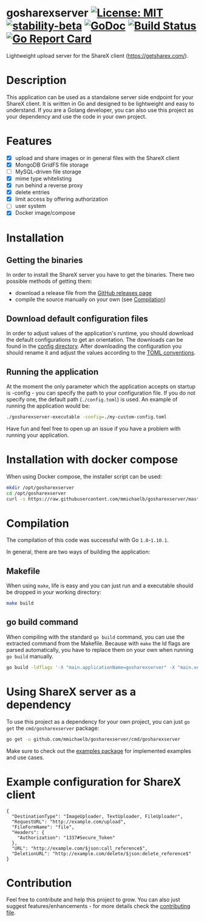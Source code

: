 # gosharexserver [![License: MIT](https://img.shields.io/badge/License-MIT-yellow.svg)](https://opensource.org/licenses/MIT) [![stability-beta](https://img.shields.io/badge/stability-beta-33bbff.svg)](https://github.com/mkenney/software-guides/blob/master/STABILITY-BADGES.md#beta) [![GoDoc](https://godoc.org/github.com/mmichaelb/gosharexserver?status.svg)](https://godoc.org/github.com/mmichaelb/gosharexserver) [![Build Status](https://travis-ci.org/mmichaelb/gosharexserver.svg?branch=master)](https://travis-ci.org/mmichaelb/gosharexserver) [![Go Report Card](https://goreportcard.com/badge/github.com/mmichaelb/gosharexserver)](https://goreportcard.com/report/github.com/mmichaelb/gosharexserver)
Lightweight upload server for the ShareX client (https://getsharex.com/).

# Description
This application can be used as a standalone server side endpoint for your ShareX client. It is written in Go and designed to be lightweight and easy to understand. If you are a Golang developer, you can also use this project as your dependency and use the code in your own project.

# Features
- [x] upload and share images or in general files with the ShareX client
- [x] MongoDB GridFS file storage
- [ ] MySQL-driven file storage
- [x] mime type whitelisting
- [x] run behind a reverse proxy
- [x] delete entries
- [x] limit access by offering authorization 
- [ ] user system
- [x] Docker image/compose 

# Installation
## Getting the binaries
In order to install the ShareX server you have to get the binaries. There two possible methods of getting them:
- download a release file from the [GitHub releases page](https://github.com/mmichaelb/gosharexserver/releases)
- compile the source manually on your own (see [Compilation](https://github.com/mmichaelb/gosharexserver#compilation))
## Download default configuration files
In order to adjust values of the application's runtime, you should download the default configurations to get an orientation. The downloads can be found in the [config directory](https://github.com/mmichaelb/gosharexserver/tree/master/configs). After downloading the configuration you should rename it and adjust the values according to the [TOML conventions](https://github.com/toml-lang/toml).
## Running the application
At the moment the only parameter which the application accepts on startup is -config - you can specify the path to your configuration file. If you do not specify one, the default path (`./config.toml`) is used. An example of running the application would be:
```bash
./gosharexserver-executable -config=./my-custom-config.toml
```
Have fun and feel free to open up an issue if you have a problem with running your application.

# Installation with docker compose
When using Docker compose, the installer script can be used:
```bash
mkdir /opt/gosharexserver
cd /opt/gosharexserver
curl -s https://raw.githubusercontent.com/mmichaelb/gosharexserver/master/scripts/docker-compose-installer.sh | bash
```

# Compilation
The compilation of this code was successful with Go `1.8`-`1.10.1`.

In general, there are two ways of building the application:
## Makefile
When using `make`, life is easy and you can just run and a executable should be dropped in your working directory:
```bash
make build
```
## go build command
When compiling with the standard `go build` command, you can use the extracted command from the Makefile. Because with `make` the ld flags are parsed automatically, you have to replace them on your own when running `go build` manually.
```bash
go build -ldflags '-X "main.applicationName=gosharexserver" -X "main.version=<version>" -X "main.branch=<branch>" -X "main.commit=<commit>"' ./cmd/gosharexserver
```

# Using ShareX server as a dependency
To use this project as a dependency for your own project, you can just `go get` the `cmd/gosharexserver` package:
```bash
go get -u github.com/mmichaelb/gosharexserver/cmd/gosharexserver
```
Make sure to check out the [examples package](https://github.com/mmichaelb/gosharexserver/tree/master/examples/) for implemented examples and use cases.

# Example configuration for ShareX client
```
{
  "DestinationType": "ImageUploader, TextUploader, FileUploader",
  "RequestURL": "http://example.com/upload",
  "FileFormName": "file",
  "Headers": {
    "Authorization": "1337#Secure_Token"
  },
  "URL": "http://example.com/$json:call_reference$",
  "DeletionURL": "http://example.com/delete/$json:delete_reference$"
}
```

# Contribution
Feel free to contribute and help this project to grow. You can also just suggest features/enhancements - for more details check the [contributing file](https://github.com/mmichaelb/gosharexserver/tree/master/.github/CONTRIBUTING.md).
